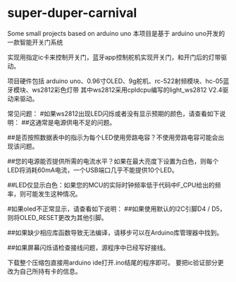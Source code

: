 # super-duper-carnival
Some small projects based on arduino uno
本项目是基于 arduino uno开发的一款智能开关门系统
 
实现用指定ic卡来控制开关门，蓝牙app控制舵机实现开关门，和开门后的灯带驱动。

项目硬件包括 arduino uno、0.96寸OLED、9g舵机、rc-522射频模块、hc-05蓝牙模块、ws2812彩色灯带
其中ws2812采用cpldcpu编写的light_ws2812 V2.4驱动来驱动。

常见问题：
#如果ws2812出现LED闪烁或者没有显示预期的颜色，请查看如下说明：
##这通常是电源供电不足的问题。
 
##是否按照数据表中的指示为每个LED使用旁路电容？不使用旁路电容可能会出现该问题。
 
##您的电源能否提供所需的电流水平？如果在最大亮度下设置为白色，则每个LED将消耗60mA电流，一个USB端口几乎不能提供10个LED。
 
##LED仅显示白色：如果您的MCU的实际时钟频率低于代码中F_CPU给出的频率，则可能发生这种情况。
 

#如果oled不正常显示，请查看如下说明：
 ##如果使用默认的I2C引脚D4 / D5，则将OLED_RESET更改为其他引脚。
  
 ##如果缺少相应库函数导致无法编译，请移步可以在Arduino库管理器中找到。
  
 ##如果屏幕闪烁请检查接线问题，源程序中已经写好接线。
  

下载整个压缩包直接用arduino ide打开.ino结尾的程序即可。
要把ic验证部分更改为自己所持有卡的信息。
